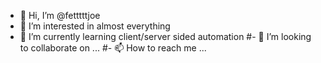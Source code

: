 - 👋 Hi, I’m @fetttttjoe
- 👀 I’m interested in almost everything
- 🌱 I’m currently learning client/server sided automation
#- 💞️ I’m looking to collaborate on ...
#- 📫 How to reach me ...

<!---
fetttttjoe/fetttttjoe is a ✨ special ✨ repository because its `README.md` (this file) appears on your GitHub profile.
You can click the Preview link to take a look at your changes.
--->

